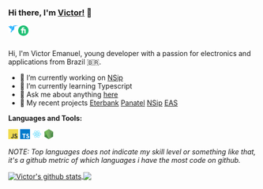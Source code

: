 ### Hi there, I'm [Victor!](https://victorkl400.github.io) 👋

<a href="https://www.freelancer.com/u/victorkl400">
  <img align="left" alt="Victor Emanuel | Freelancer" width="20px" src="https://raw.githubusercontent.com/victorkl400/victorkl400/master/assets/freelancer.png" />
</a>
<a href="https://www.fiverr.com/users/victoremanue664/">
  <img align="left" alt="Victor Emanuel | Fiverr" width="21px" src="https://raw.githubusercontent.com/victorkl400/victorkl400/master/assets/fiverr.png" />
</a>


<br />
<br />

Hi, I'm Victor Emanuel, young developer with a passion for electronics and applications from Brazil 🇧🇷.

- 🔭 I’m currently working on [NSip](https://www.vsip.com.br)
- 🌱 I’m currently learning Typescript
- 💬 Ask me about anything [here](https://github.com/victorkl400/victorkl400/issues)
- 🔭 My recent projects [Eterbank](https://www.eterbank.com.br) 
[Panatel](https://www.panateltelecom.com.br) 
[NSip](https://www.vsip.com.br)
[EAS](https://www.eastecnocom.com.br)

**Languages and Tools:**  

<code><img height="20" src="https://raw.githubusercontent.com/github/explore/80688e429a7d4ef2fca1e82350fe8e3517d3494d/topics/javascript/javascript.png"></code>
<code><img height="20" src="https://raw.githubusercontent.com/github/explore/80688e429a7d4ef2fca1e82350fe8e3517d3494d/topics/typescript/typescript.png"></code>
<code><img height="20" src="https://raw.githubusercontent.com/github/explore/80688e429a7d4ef2fca1e82350fe8e3517d3494d/topics/react/react.png"></code>
<code><img height="20" src="https://raw.githubusercontent.com/github/explore/80688e429a7d4ef2fca1e82350fe8e3517d3494d/topics/nodejs/nodejs.png"></code>    

<!--- 
  if you have forked this to use on your profile, 
  Change the `github-readme-stats.vercel.app` to `github-readme-stats.vercel.app` 
--->

<!-- Change the `github-readme-stats.vercel.app` to `github-readme-stats.vercel.app`  -->

*NOTE: Top languages does not indicate my skill level or something like that, it's a github metric of which languages i have the most code on github.*


<a href="https://github.com/victorkl400/github-readme-stats">
  <img align="center" src="https://github-readme-stats.vercel.app/api?username=victorkl400&show_icons=true&include_all_commits=true&theme=material-palenight" alt="Victor's github stats" />
</a>
<a href="https://github.com/victorkl400/github-readme-stats">
  <!-- Change the `github-readme-stats.vercel.app` to `github-readme-stats.vercel.app`  -->
  <img align="center" src="https://github-readme-stats.vercel.app/api/top-langs/?username=victorkl400&layout=compact&theme=material-palenight" />
</a>

